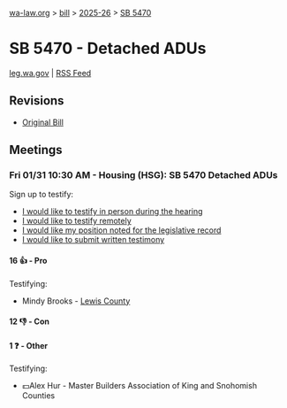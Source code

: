 [wa-law.org](/) > [bill](/bill/) > [2025-26](/bill/2025-26/) > [SB 5470](/bill/2025-26/sb/5470/)

# SB 5470 - Detached ADUs
[leg.wa.gov](https://app.leg.wa.gov/billsummary?BillNumber=5470&Year=2025&Initiative=false) | [RSS Feed](./rss.xml)

## Revisions
* [Original Bill](1/)

## Meetings
### Fri 01/31 10:30 AM - Housing (HSG): SB 5470 Detached ADUs
Sign up to testify:
* [I would like to testify in person during the hearing](https://app.leg.wa.gov/csi/Testifier/Add?chamber=House&mId=32602&aId=162387&caId=25214&tId=1)
* [I would like to testify remotely](https://app.leg.wa.gov/csi/Testifier/Add?chamber=House&mId=32602&aId=162387&caId=25214&tId=2)
* [I would like my position noted for the legislative record](https://app.leg.wa.gov/csi/Testifier/Add?chamber=House&mId=32602&aId=162387&caId=25214&tId=3)
* [I would like to submit written testimony](https://app.leg.wa.gov/csi/Testifier/Add?chamber=House&mId=32602&aId=162387&caId=25214&tId=4)

#### 16 👍 - Pro
Testifying:
* Mindy Brooks - [Lewis County](/org/lewis_county/)

#### 12 👎 - Con

#### 1 ❓ - Other
Testifying:
* 💵Alex Hur - Master Builders Association of King and Snohomish Counties
